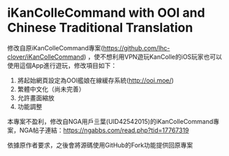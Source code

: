 # iKanColleCommand with OOI and Chinese Traditional Translation
修改自原iKanColleCommand專案(https://github.com/lhc-clover/iKanColleCommand)
，使不想利用VPN遊玩KanColle的iOS玩家也可以使用這個App進行遊玩，修改項目如下：

1. 將起始網頁設定為OOI艦娘在線緩存系統(http://ooi.moe/)
2. 繁體中文化（尚未完善）
3. 允許畫面縮放
4. 功能調整

本專案不盈利，修改自NGA用戶亖葉(UID42542015)的iKanColleCommand專案，NGA帖子連結：https://ngabbs.com/read.php?tid=17767319

依據原作者要求，之後會將源碼使用GitHub的Fork功能提供回原專案
